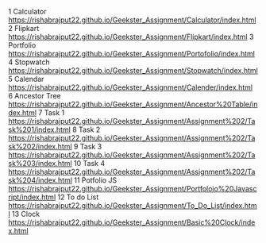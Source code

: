  1 Calculator https://rishabrajput22.github.io/Geekster_Assignment/Calculator/index.html
 2 Flipkart https://rishabrajput22.github.io/Geekster_Assignment/Flipkart/index.html
 3 Portfolio https://rishabrajput22.github.io/Geekster_Assignment/Portofolio/index.html
 4 Stopwatch https://rishabrajput22.github.io/Geekster_Assignment/Stopwatch/index.html
 5 Calendar https://rishabrajput22.github.io/Geekster_Assignment/Calender/index.html
 6 Ancestor Tree https://rishabrajput22.github.io/Geekster_Assignment/Ancestor%20Table/index.html
 7 Task 1 https://rishabrajput22.github.io/Geekster_Assignment/Assignment%202/Task%201/index.html
 8 Task 2 https://rishabrajput22.github.io/Geekster_Assignment/Assignment%202/Task%202/index.html
 9 Task 3 https://rishabrajput22.github.io/Geekster_Assignment/Assignment%202/Task%203/index.html
 10 Task 4 https://rishabrajput22.github.io/Geekster_Assignment/Assignment%202/Task%204/index.html
 11 Potfolio JS https://rishabrajput22.github.io/Geekster_Assignment/Portfoloio%20Javascript/index.html
 12 To do List https://rishabrajput22.github.io/Geekster_Assignment/To_Do_List/index.html 
 13 Clock https://rishabrajput22.github.io/Geekster_Assignment/Basic%20Clock/index.html
